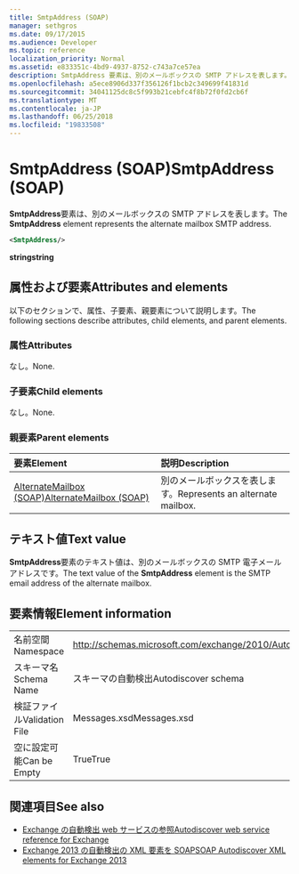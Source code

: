 ```yaml
---
title: SmtpAddress (SOAP)
manager: sethgros
ms.date: 09/17/2015
ms.audience: Developer
ms.topic: reference
localization_priority: Normal
ms.assetid: e833351c-4bd9-4937-8752-c743a7ce57ea
description: SmtpAddress 要素は、別のメールボックスの SMTP アドレスを表します。
ms.openlocfilehash: a5ece8906d337f356126f1bcb2c349699f41831d
ms.sourcegitcommit: 34041125dc8c5f993b21cebfc4f8b72f0fd2cb6f
ms.translationtype: MT
ms.contentlocale: ja-JP
ms.lasthandoff: 06/25/2018
ms.locfileid: "19833508"
---
```

# <a name="smtpaddress-soap"></a><span data-ttu-id="da02c-103">SmtpAddress (SOAP)</span><span class="sxs-lookup"><span data-stu-id="da02c-103">SmtpAddress (SOAP)</span></span>

<span data-ttu-id="da02c-104">**SmtpAddress**要素は、別のメールボックスの SMTP アドレスを表します。</span><span class="sxs-lookup"><span data-stu-id="da02c-104">The **SmtpAddress** element represents the alternate mailbox SMTP address.</span></span> 
  
```XML
<SmtpAddress/>
```

<span data-ttu-id="da02c-105">**string**</span><span class="sxs-lookup"><span data-stu-id="da02c-105">**string**</span></span>

## <a name="attributes-and-elements"></a><span data-ttu-id="da02c-106">属性および要素</span><span class="sxs-lookup"><span data-stu-id="da02c-106">Attributes and elements</span></span>

<span data-ttu-id="da02c-107">以下のセクションで、属性、子要素、親要素について説明します。</span><span class="sxs-lookup"><span data-stu-id="da02c-107">The following sections describe attributes, child elements, and parent elements.</span></span>
  
### <a name="attributes"></a><span data-ttu-id="da02c-108">属性</span><span class="sxs-lookup"><span data-stu-id="da02c-108">Attributes</span></span>

<span data-ttu-id="da02c-109">なし。</span><span class="sxs-lookup"><span data-stu-id="da02c-109">None.</span></span>
  
### <a name="child-elements"></a><span data-ttu-id="da02c-110">子要素</span><span class="sxs-lookup"><span data-stu-id="da02c-110">Child elements</span></span>

<span data-ttu-id="da02c-111">なし。</span><span class="sxs-lookup"><span data-stu-id="da02c-111">None.</span></span>
  
### <a name="parent-elements"></a><span data-ttu-id="da02c-112">親要素</span><span class="sxs-lookup"><span data-stu-id="da02c-112">Parent elements</span></span>

|<span data-ttu-id="da02c-113">**要素**</span><span class="sxs-lookup"><span data-stu-id="da02c-113">**Element**</span></span>|<span data-ttu-id="da02c-114">**説明**</span><span class="sxs-lookup"><span data-stu-id="da02c-114">**Description**</span></span>|
|:-----|:-----|
|[<span data-ttu-id="da02c-115">AlternateMailbox (SOAP)</span><span class="sxs-lookup"><span data-stu-id="da02c-115">AlternateMailbox (SOAP)</span></span>](alternatemailbox-soap.md) <br/> |<span data-ttu-id="da02c-116">別のメールボックスを表します。</span><span class="sxs-lookup"><span data-stu-id="da02c-116">Represents an alternate mailbox.</span></span>  <br/> |
   
## <a name="text-value"></a><span data-ttu-id="da02c-117">テキスト値</span><span class="sxs-lookup"><span data-stu-id="da02c-117">Text value</span></span>

<span data-ttu-id="da02c-118">**SmtpAddress**要素のテキスト値は、別のメールボックスの SMTP 電子メール アドレスです。</span><span class="sxs-lookup"><span data-stu-id="da02c-118">The text value of the **SmtpAddress** element is the SMTP email address of the alternate mailbox.</span></span> 
  
## <a name="element-information"></a><span data-ttu-id="da02c-119">要素情報</span><span class="sxs-lookup"><span data-stu-id="da02c-119">Element information</span></span>

|||
|:-----|:-----|
|<span data-ttu-id="da02c-120">名前空間</span><span class="sxs-lookup"><span data-stu-id="da02c-120">Namespace</span></span>  <br/> |http://schemas.microsoft.com/exchange/2010/Autodiscover  <br/> |
|<span data-ttu-id="da02c-121">スキーマ名</span><span class="sxs-lookup"><span data-stu-id="da02c-121">Schema Name</span></span>  <br/> |<span data-ttu-id="da02c-122">スキーマの自動検出</span><span class="sxs-lookup"><span data-stu-id="da02c-122">Autodiscover schema</span></span>  <br/> |
|<span data-ttu-id="da02c-123">検証ファイル</span><span class="sxs-lookup"><span data-stu-id="da02c-123">Validation File</span></span>  <br/> |<span data-ttu-id="da02c-124">Messages.xsd</span><span class="sxs-lookup"><span data-stu-id="da02c-124">Messages.xsd</span></span>  <br/> |
|<span data-ttu-id="da02c-125">空に設定可能</span><span class="sxs-lookup"><span data-stu-id="da02c-125">Can be Empty</span></span>  <br/> |<span data-ttu-id="da02c-126">True</span><span class="sxs-lookup"><span data-stu-id="da02c-126">True</span></span>  <br/> |
   
## <a name="see-also"></a><span data-ttu-id="da02c-127">関連項目</span><span class="sxs-lookup"><span data-stu-id="da02c-127">See also</span></span>

- [<span data-ttu-id="da02c-128">Exchange の自動検出 web サービスの参照</span><span class="sxs-lookup"><span data-stu-id="da02c-128">Autodiscover web service reference for Exchange</span></span>](autodiscover-web-service-reference-for-exchange.md)
- [<span data-ttu-id="da02c-129">Exchange 2013 の自動検出の XML 要素を SOAP</span><span class="sxs-lookup"><span data-stu-id="da02c-129">SOAP Autodiscover XML elements for Exchange 2013</span></span>](soap-autodiscover-xml-elements-for-exchange-2013.md)

